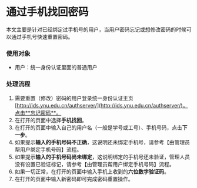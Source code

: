 # 通过手机找回密码

本文主要是针对已经绑定过手机号的用户，当用户密码忘记或想修改密码的时候可以通过手机号快速重置密码。

### 使用对象

- 用户：统一身份认证里面的普通用户

### 处理流程

1. 需要重置（修改）密码的用户登录统一身份认证主页 [http://ids.ynu.edu.cn/authserver/](http://ids.ynu.edu.cn/authserver/)，点击**忘记密码**。
2. 在打开的页面中选择**手机找回**。
3. 在打开的页面中输入自己的用户名（一般是学号或工号）、手机号码，点击**下一步**。
4. 如果提示**输入的手机号码不正确**，这说明还未绑定手机号，请参考【由管理员帮用户绑定手机号码】流程。
5. 如果提示**输入的手机号码尚未绑定**，这说明绑定的手机号还未验证，管理人员没有设置已验证标记，请参考【由管理员帮用户绑定手机号码】流程。
6. 如果一切正常，在打开的页面中输入手机上收到的**六位数字验证码**。
7. 在打开的页面中输入新密码即可完成密码重置操作。
